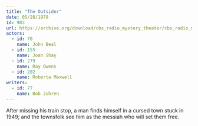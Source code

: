```yaml
---
title: "The Outsider"
date: 05/28/1979
id: 983
url: https://archive.org/download/cbs_radio_mystery_theater/cbs_radio_mystery_theater-0951-1000.zip/cbs_radio_mystery_theater-0951-1000%2Fcbsrmt_0983_the_outsider.mp3
actors:  
  - id: 70
    name: John Beal  
  - id: 155
    name: Joan Shay  
  - id: 279
    name: Ray Owens  
  - id: 202
    name: Roberta Maxwell
writers:  
  - id: 77
    name: Bob Juhren
---
```

After missing his train stop, a man finds himself in a cursed town stuck in 1949; and the townsfolk see him as the messiah who will set them free.